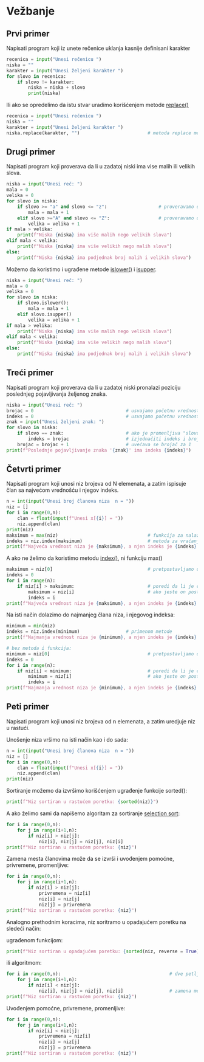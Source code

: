 # Vežbanje
## Prvi primer
Napisati program koji iz unete rečenice uklanja kasnije definisani karakter

```python
recenica = input("Unesi rečenicu ")
niska = ""
karakter = input("Unesi željeni karakter ")
for slovo in recenica:
    if slovo != karakter:
        niska = niska + slovo
        print(niska)
```

Ili ako se opredelimo da istu stvar uradimo korišćenjem metode [replace()](
https://www.w3schools.com/python/ref_string_replace.asp)

```python
recenica = input("Unesi rečenicu ")
niska = ""
karakter = input("Unesi željeni karakter ")
niska.replace(karakter, "")							# metoda replace menja prvi parametar drugim: replace("a","b") menja svako slovo "a" slovom "b"
```

## Drugi primer
Napisati program koji proverava da li u zadatoj niski ima vise malih ili velikih slova.
```python
niska = input("Unesi reč: ")
mala = 0
velika = 0
for slovo in niska:
    if slovo >= "a" and slovo <= "z":					# proveravamo da li se slovo nalazi između "a" i "z" (ASCII opseg)
        mala = mala + 1
    elif slovo >="A" and slovo <= "Z":					# proveravamo da li se slovo nalazi između "A" i "Z" (ASCII opseg)
        velika = velika + 1
if mala > velika:
    print(f"Niska {niska} ima više malih nego velikih slova")
elif mala < velika:
    print(f"Niska {niska} ima više velikih nego malih slova")
else:
    print(f"Niska {niska} ima podjednak broj malih i velikih slova")
```

Možemo da koristimo i ugrađene metode [islower()](https://www.w3schools.com/python/ref_string_islower.asp) i [isupper](https://www.w3schools.com/python/ref_string_isupper.asp).

```python
niska = input("Unesi reč: ")
mala = 0
velika = 0
for slovo in niska:
    if slovo.islower():					
        mala = mala + 1
    elif slovo.isupper()					
        velika = velika + 1
if mala > velika:
    print(f"Niska {niska} ima više malih nego velikih slova")
elif mala < velika:
    print(f"Niska {niska} ima više velikih nego malih slova")
else:
    print(f"Niska {niska} ima podjednak broj malih i velikih slova")
```

## Treći primer
Napisati program koji proverava da li u zadatoj niski pronalazi poziciju poslednjeg pojavljivanja željenog znaka.
```python
niska = input("Unesi reč: ")
brojac = 0									# usvajamo početnu vrednost promenljive "brojač"
indeks = 0									# usvajamo početnu vrednost promenljive "indeks"
znak = input("Unesi željeni znak: ")
for slovo in niska:
    if slovo == znak:						# ako je promenljiva "slovo" jednaka promenljivoj "znak"
        indeks = brojac						# izjednačiti indeks i brojač
    brojac = brojac + 1						# uvećava se brojač za 1
print(f"Poslednje pojavljivanje znaka '{znak}' ima indeks {indeks}")
```

## Četvrti primer
Napisati program koji unosi niz brojeva od N elemenata, a zatim ispisuje član sa najvećom vrednošću i njegov indeks.

```python
n = int(input("Unesi broj članova niza  n = "))
niz = []
for i in range(0,n):
    clan = float(input(f"Unesi x[{i}] = "))
    niz.append(clan)
print(niz)
maksimum = max(niz)									# funkcija za nalaženje maksimuma
indeks = niz.index(maksimum)						# metoda za vraćanje indeksa člana "maksimum"
print(f"Najveća vrednost niza je {maksimum}, a njen indeks je {indeks}.")
```
A ako ne želimo da koristimo metodu [index()](https://www.w3schools.com/python/ref_list_index.asp), ni funkciju max()

```python
maksimum = niz[0]           						# pretpostavljamo da je prvi element niza, niz[0], najveći
indeks = 0
for i in range(n):
    if niz[i] > maksimum:  							# poredi da li je član veći od pretpostavljenog max
        maksimum = niz[i]   						# ako jeste on postaje novi maksimum
        indeks = i
print(f"Najveća vrednost niza je {maksimum}, a njen indeks je {indeks}.")
```
Na isti način dolazimo do najmanjeg člana niza, i njegovog indeksa:
```python
minimum = min(niz)
indeks = niz.index(minimum)					# primenom metode
print(f"Najmanja vrednost niza je {minimum}, a njen indeks je {indeks}.")

# bez metoda i funkcija:
minimum = niz[0]          							# pretpostavljamo da je prvi član niza, niz[0] najmanji
indeks = 0
for i in range(n):
    if niz[i] < minimum:  							# poredi da li je član manji od pretpostavljenog min
        minimum = niz[i]   							# ako jeste on postaje novi maksimum
        indeks = i
print(f"Najmanja vrednost niza je {minimum}, a njen indeks je {indeks}.")"""
```

## Peti primer
Napisati program koji unosi niz brojeva od n elemenata, a zatim uredjuje niz u rastući.

Unošenje niza vršimo na isti način kao i do sada:

```python
n = int(input("Unesi broj članova niza  n = "))
niz = []
for i in range(0,n):
    clan = float(input(f"Unesi x[{i}] = "))
    niz.append(clan)
print(niz)
```
Sortiranje možemo da izvršimo korišćenjem ugrađenje funkcije sorted():
```python
print(f"Niz sortiran u rastućem poretku: {sorted(niz)}")
```
A ako želimo sami da napišemo algoritam za sortiranje [selection sort](https://www.youtube.com/watch?v=QsNeEm1a-rU):

```python
for i in range(0,n):														# dve petlje, poredimo element i-tog indeksa sa elementima desno od i
    for j in range(i+1,n):
        if niz[i] > niz[j]:
            niz[i], niz[j] = niz[j], niz[i]      							# zamena mesta članovima, niz[i] uzima vrednost niz[j] i obrnuto
print(f"Niz sortiran u rastućem poretku: {niz}")
```
Zamena mesta članovima može da se izvrši i uvođenjem pomoćne, privremene, promenljive:

```python
for i in range(0,n):												
    for j in range(i+1,n):
        if niz[i] > niz[j]:
            privremena = niz[i]
			niz[i] = niz[j]
			niz[j] = privremena      							
print(f"Niz sortiran u rastućem poretku: {niz}")
```

Analogno prethodnim koracima, niz soritramo u opadajućem poretku na sledeći način:

ugrađenom funkcijom:

```python
print(f"Niz sortiran u opadajućem poretku: {sorted(niz, reverse = True)}") 

```
ili algoritmom:

```python
for i in range(0,n):										# dve petlje, poredimo element i-tog indeksa sa elementima desno od i
    for j in range(i+1,n):
        if niz[i] < niz[j]:
            niz[i], niz[j] = niz[j], niz[i]      			# zamena mesta članovima, niz[i] uzima vrednost niz[j] i obrnuto
print(f"Niz sortiran u rastućem poretku: {niz}")
```
Uvođenjem pomoćne, privremene, promenljive:

```python
for i in range(0,n):												
    for j in range(i+1,n):
        if niz[i] < niz[j]:
            privremena = niz[i]
			niz[i] = niz[j]
			niz[j] = privremena      							
print(f"Niz sortiran u rastućem poretku: {niz}")
```
